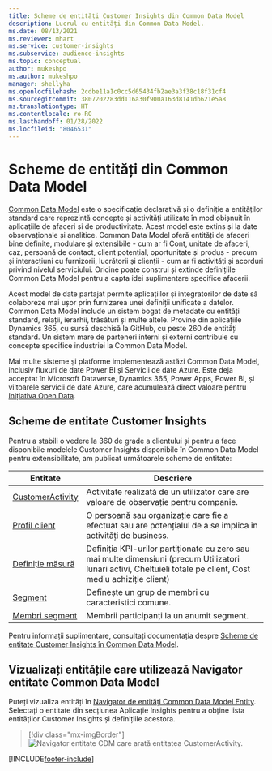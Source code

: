```yaml
---
title: Scheme de entități Customer Insights din Common Data Model
description: Lucrul cu entități din Common Data Model.
ms.date: 08/13/2021
ms.reviewer: mhart
ms.service: customer-insights
ms.subservice: audience-insights
ms.topic: conceptual
author: mukeshpo
ms.author: mukeshpo
manager: shellyha
ms.openlocfilehash: 2cdbe11a1c0cc5d65434fb2ae3a3f38c18f31cf4
ms.sourcegitcommit: 3807202283dd116a30f900a163d8141db621e5a8
ms.translationtype: HT
ms.contentlocale: ro-RO
ms.lasthandoff: 01/28/2022
ms.locfileid: "8046531"
---
```

# <a name="entity-schemas-in-common-data-model"></a>Scheme de entități din Common Data Model



[Common Data Model](/common-data-model/) este o specificație declarativă și o definiție a entităților standard care reprezintă concepte și activități utilizate în mod obișnuit în aplicațiile de afaceri și de productivitate. Acest model este extins și la date observaționale și analitice. Common Data Model oferă entități de afaceri bine definite, modulare și extensibile - cum ar fi Cont, unitate de afaceri, caz, persoană de contact, client potențial, oportunitate și produs - precum și interacțiuni cu furnizorii, lucrătorii și clienții - cum ar fi activități și acorduri privind nivelul serviciului. Oricine poate construi și extinde definițiile Common Data Model pentru a capta idei suplimentare specifice afacerii.

Acest model de date partajat permite aplicațiilor și integratorilor de date să colaboreze mai ușor prin furnizarea unei definiții unificate a datelor. Common Data Model include un sistem bogat de metadate cu entități standard, relații, ierarhii, trăsături și multe altele. Provine din aplicațiile Dynamics 365, cu sursă deschisă la GitHub, cu peste 260 de entități standard. Un sistem mare de parteneri interni și externi contribuie cu concepte specifice industriei la Common Data Model.

Mai multe sisteme și platforme implementează astăzi Common Data Model, inclusiv fluxuri de date Power BI și Servicii de date Azure. Este deja acceptat în Microsoft Dataverse, Dynamics 365, Power Apps, Power BI, și viitoarele servicii de date Azure, care acumulează direct valoare pentru [Inițiativa Open Data](https://www.microsoft.com/open-data-initiative).

## <a name="customer-insights-entity-schemas"></a>Scheme de entitate Customer Insights

Pentru a stabili o vedere la 360 de grade a clientului și pentru a face disponibile modelele Customer Insights disponibile în Common Data Model pentru extensibilitate, am publicat următoarele scheme de entitate:

| Entitate | Descriere |
|---------|---------|
|[CustomerActivity](/common-data-model/schema/core/applicationcommon/foundationcommon/crmcommon/solutions/customerinsights/customeractivity) | Activitate realizată de un utilizator care are valoare de observație pentru companie. |
|[Profil client](/common-data-model/schema/core/applicationcommon/foundationcommon/crmcommon/solutions/customerinsights/customerprofile) | O persoană sau organizație care fie a efectuat sau are potențialul de a se implica în activități de business. |
|[Definiție măsură](/common-data-model/schema/core/applicationcommon/foundationcommon/crmcommon/solutions/customerinsights/measuredefinition) | Definiția KPI-urilor partiționate cu zero sau mai multe dimensiuni (precum Utilizatori lunari activi, Cheltuieli totale pe client, Cost mediu achiziție client) |
|[Segment](/common-data-model/schema/core/applicationcommon/foundationcommon/crmcommon/solutions/customerinsights/segment) | Definește un grup de membri cu caracteristici comune. |
|[Membri segment](/common-data-model/schema/core/applicationcommon/foundationcommon/crmcommon/solutions/customerinsights/segmentmembership) | Membrii participanți la un anumit segment. |

Pentru informații suplimentare, consultați documentația despre [Scheme de entitate Customer Insights în Common Data Model](/common-data-model/schema/core/applicationcommon/foundationcommon/crmcommon/solutions/customerinsights/overview).

## <a name="view-entities-using-the-common-data-model-entity-navigator"></a>Vizualizați entitățile care utilizează Navigator entitate Common Data Model

Puteți vizualiza entități în [Navigator de entități Common Data Model Entity](https://microsoft.github.io/CDM/). Selectați o entitate din secțiunea Aplicație Insights pentru a obține lista entităților Customer Insights și definițiile acestora.
> [!div class="mx-imgBorder"]
> ![Navigator entitate CDM care arată entitatea CustomerActivity.](media/CDM-entity-navigator.png "Navigator entitate CDM care arată entitatea CustomerActivity")


[!INCLUDE[footer-include](../includes/footer-banner.md)]
